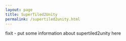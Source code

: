 ```yaml
---
layout: page
title: SuperTiled2Unity
permalink: /supertiled2unity.html
---
```


fixit - put some information about supertiled2unity here
